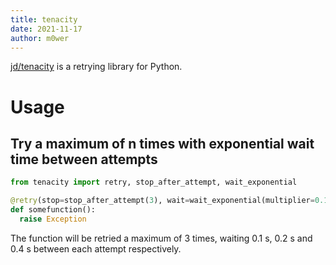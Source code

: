 ```yaml
---
title: tenacity
date: 2021-11-17
author: m0wer
---
```


[jd/tenacity](https://github.com/jd/tenacity) is a retrying library for Python.

# Usage

## Try a maximum of n times with exponential wait time between attempts

```python
from tenacity import retry, stop_after_attempt, wait_exponential

@retry(stop=stop_after_attempt(3), wait=wait_exponential(multiplier=0.1))
def somefunction():
  raise Exception
```

The function will be retried a maximum of 3 times, waiting 0.1 s, 0.2 s and 0.4
s between each attempt respectively.
